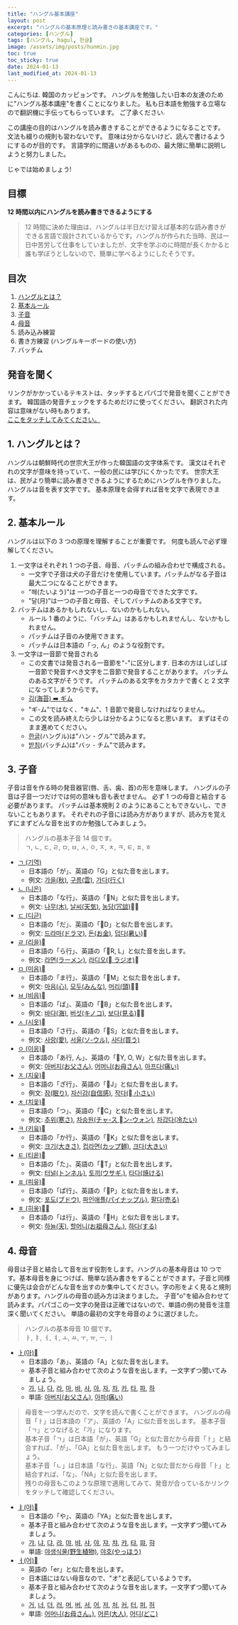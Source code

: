 ```yaml
---
title: "ハングル基本講座"
layout: post
excerpt: "ハングルの基本原理と読み書きの基本講座です。"
categories: [ハングル]
tags: [ハングル, hagul, 한글]
image: /assets/img/posts/hunmin.jpg
toc: true
toc_sticky: true
date: 2024-01-13
last_modified_at: 2024-01-13
---
```


こんにちは.
韓国のカッピョンです。
ハングルを勉強したい日本の友達のために"ハングル基本講座"を書くことになりました。
私も日本語を勉強する立場なので翻訳機に手伝ってもらっています。
ご了承ください.

この講座の目的はハングルを読み書きすることができるようになることです。
文法も綴りの規則も習わないです。
意味は分からないけど、読んで書けるようにするのが目的です。
言語学的に間違いがあるものの、最大限に簡単に説明しようと努力しました。

じゃでは始めましょう!

## 目標

**12 時間以内にハングルを読み書きできるようにする**

> 12 時間に決めた理由は、ハングルは半日だけ習えば基本的な読み書きができる言語で設計されているからです。ハングルが作られた当時、民は一日中苦労して仕事をしていましたが、文字を学ぶのに時間が長くかかると誰も学ぼうとしないので、簡単に学べるようにしたそうです。

## 目次

1. [ハングルとは？](#1-ハングルとは)
2. [基本ルール](#2-基本ルール)
3. [子音](#3-子音)
4. [母音](#4-母音)
5. 読み込み練習
6. 書き方練習 (ハングルキーボードの使い方)
7. バッチム

## 発音を聞く

リンクがかかっているテキストは、タッチするとパパゴで発音を聞くことができます。
韓国語の発音チェックをするためだけに使ってください。 翻訳された内容は意味がない時もあります。  
[ここをタッチしてみてください。](https://papago.naver.com/?sk=ko&tk=ja&hn=0&st=%EC%95%88%EB%85%95%ED%95%98%EC%84%B8%EC%9A%94.)

## 1. ハングルとは？

ハングルは朝鮮時代の世宗大王が作った韓国語の文字体系です。
漢文はそれぞれの文字が意味を持っていて、一般の民には学びにくかったです。
世宗大王は、民がより簡単に読み書きできるようにするためにハングルを作りました。
ハングルは音を表す文字です。 基本原理を会得すれば音を文字で表現できます。

## 2. 基本ルール

ハングルは以下の 3 つの原理を理解することが重要です。 何度も読んで必ず理解してください。

1. 一文字はそれぞれ 1 つの子音、母音、パッチムの組み合わせで構成される。
   - 一文字で子音は犬の子音だけを使用しています。パッチムがなる子音は最大二つになることができます。
   - "해(たいよう)"は 一つの子音と一つの母音でできた文字です。
   - "달(月)"は一つの子音と母音、そしてパッチムのある文字です。
2. バッチムはあるかもしれないし、ないのかもしれない。
   - ルール 1 番のように、「バッチム」はあるかもしれませんし、ないかもしれません。
   - パッチムは子音のみ使用できます。
   - パッチムは日本語の「っ, ん」のような役割です。
3. 一文字は一音節で発音される
   - この文書では発音される一音節を"-"に区分します. 日本の方はしばしば一音節で発音すべき文字を二音節で発音することがあります。 パッチムのある文字がそうです。 パッチムのある文字をカタカナで書くと 2 文字になってしまうからです。
   - [ 김(海苔) ➡️ ギム](https://papago.naver.com/?sk=ko&tk=ja&hn=0&st=%EA%B9%80)
   - "ギ-ム"ではなく、"キム"、1 音節で発音しなければなりません。
   - この文を読み終えたら少しは分かるようになると思います。 まずはそのまま進めてください。
   - [한글](https://papago.naver.com/?sk=ko&tk=ja&hn=0&st=%ED%95%9C%EA%B8%80)(ハングル)は"ハン - グル"で読みます。
   - [받침](https://papago.naver.com/?sk=ko&tk=ja&hn=0&st=%EB%B0%9B%EC%B9%A8)(バッチム)は"バッ - チム"で読みます。

## 3. 子音

子音は音を作る時の発音器官(唇、舌、歯、首)の形を意味します。 ハングルの子音は子音一つだけでは何の意味も音も表せません。 必ず 1 つの母音と結合する必要があります。
パッチムは基本規則 2 のようにあることもできないし、できないこともあります。
それぞれの子音には読み方がありますが、読み方を覚えずにまずどんな音を出すのか勉強してみましょう。

> ハングルの基本子音 14 個です。  
> ㄱ, ㄴ, ㄷ, ㄹ, ㅁ, ㅂ, ㅅ, ㅇ, ㅈ, ㅊ, ㅋ, ㅌ, ㅍ, ㅎ

- [ㄱ (기역)](https://papago.naver.com/?sk=ko&tk=ja&hn=0&st=%E3%84%B1)
  - 日本語の「が」、英語の「G」と似た音を出します。
  - 例文: [가을(秋)](https://papago.naver.com/?sk=ko&tk=ja&hn=0&st=%EA%B0%80%EC%9D%84), [구름(雲)](https://papago.naver.com/?sk=ko&tk=ja&hn=0&st=%EA%B5%AC%EB%A6%84), [가다(行く)](https://papago.naver.com/?sk=ko&tk=ja&hn=0&st=%EA%B0%80%EB%8B%A4)
- [ㄴ (니은)](https://papago.naver.com/?sk=ko&tk=ja&hn=0&st=%E3%84%B4)
  - 日本語の「な行」、英語の「N」と似た音を出します。
  - 例文: [나무(木)](https://papago.naver.com/?sk=ko&tk=ja&hn=0&st=%EB%82%98%EB%AC%B4), [날씨(天気)](https://papago.naver.com/?sk=ko&tk=ja&hn=0&st=%EA%B0%80%EC%9D%84), [농담(冗談)](https://papago.naver.com/?sk=ko&tk=ja&hn=0&st=%EB%86%8D%EB%8B%B4)
- [ㄷ (디귿)](https://papago.naver.com/?sk=ko&tk=ja&hn=0&st=%E3%84%B7)
  - 日本語の「だ」、英語の「D」と似た音を出します。
  - 例文: [드라마(ドラマ)](https://papago.naver.com/?sk=ko&tk=ja&hn=0&st=%EB%93%9C%EB%9D%BC%EB%A7%88), [돈(お金)](https://papago.naver.com/?sk=ko&tk=ja&hn=0&st=%EB%8F%88), [덥다(暑い)](https://papago.naver.com/?sk=ko&tk=ja&hn=0&st=%EB%8D%A5%EB%8B%A4)
- [ㄹ (리을)](https://papago.naver.com/?sk=ko&tk=ja&hn=0&st=%E3%84%B9)
  - 日本語の「ら行」、英語の「R, L」と似た音を出します。
  - 例文: [라면(ラーメン)](https://papago.naver.com/?sk=ko&tk=ja&hn=0&st=%EB%9D%BC%EB%A9%B4), [라디오( ラジオ)](https://papago.naver.com/?sk=ko&tk=ja&hn=0&st=%EB%9D%BC%EB%94%94%EC%98%A4)
- [ㅁ (미음)](https://papago.naver.com/?sk=ko&tk=ja&hn=0&st=%E3%85%81)
  - 日本語の「ま行」、英語の「M」と似た音を出します。
  - 例文: [마음(心)](https://papago.naver.com/?sk=ko&tk=ja&hn=0&st=%EB%A7%88%EC%9D%8C), [모두(みんな)](https://papago.naver.com/?sk=ko&tk=ja&hn=0&st=%EB%AA%A8%EB%91%90), [머리(頭)](https://papago.naver.com/?sk=ko&tk=ja&hn=0&st=%EB%A8%B8%EB%A6%AC)
- [ㅂ (비읍)](https://papago.naver.com/?sk=ko&tk=ja&hn=0&st=%E3%85%82)
  - 日本語の「ば」、英語の「B」と似た音を出します。
  - 例文: [바다(海)](https://papago.naver.com/?sk=ko&tk=ja&hn=0&st=%EB%B0%94%EB%8B%A4), [버섯(キノコ)](https://papago.naver.com/?sk=ko&tk=ja&hn=0&st=%EB%B2%84%EC%84%AF), [보다(見る)](https://papago.naver.com/?sk=ko&tk=ja&hn=0&st=%EB%B3%B4%EB%8B%A4)
- [ㅅ (시옷)](https://papago.naver.com/?sk=ko&tk=ja&hn=0&st=%E3%85%85)
  - 日本語の「さ行」、英語の「S」と似た音を出します。
  - 例文: [사랑(愛)](https://papago.naver.com/?sk=ko&tk=ja&hn=0&st=%EC%82%AC%EB%9E%91), [서울(ソ-ウル)](https://papago.naver.com/?sk=ko&tk=ja&hn=0&st=%EC%84%9C%EC%9A%B8), [사다(買う)](https://papago.naver.com/?sk=ko&tk=ja&hn=0&st=%EC%82%AC%EB%8B%A4)
- [ㅇ (이응)](https://papago.naver.com/?sk=ko&tk=ja&hn=0&st=%E3%85%87)
  - 日本語の「あ行, ん」、英語の「Y, O, W」と似た音を出します。
  - 例文: [아버지(お父さん)](https://papago.naver.com/?sk=ko&tk=ja&hn=0&st=%EC%95%84%EB%B2%84%EC%A7%80), [어머니(お母さん)](https://papago.naver.com/?sk=ko&tk=ja&hn=0&st=%EC%96%B4%EB%A8%B8%EB%8B%88), [아프다(痛い)](https://papago.naver.com/?sk=ko&tk=ja&hn=0&st=%EC%95%84%ED%94%84%EB%8B%A4)
- [ㅈ (지읒)](https://papago.naver.com/?sk=ko&tk=ja&hn=0&st=%E3%85%88)
  - 日本語の「ざ行」、英語の「J」と似た音を出します。
  - 例文: [잠(眠り)](https://papago.naver.com/?sk=ko&tk=ja&hn=0&st=%EC%9E%A0), [자신감(自信感)](https://papago.naver.com/?sk=ko&tk=ja&hn=0&st=%EC%9E%90%EC%8B%A0%EA%B0%90), [작다( 小さい)](https://papago.naver.com/?sk=ko&tk=ja&hn=0&st=%EC%9E%91%EB%8B%A4)
- [ㅊ (치읓)](https://papago.naver.com/?sk=ko&tk=ja&hn=0&st=%E3%85%8A)
  - 日本語の「つ」、英語の「C」と似た音を出します。
  - 例文: [추위(寒さ)](https://papago.naver.com/?sk=ko&tk=ja&hn=0&st=%EC%B6%94%EC%9C%84), [차승원(チャ-ス  ン-ウォン)](https://www.google.com/search?q=%EC%B0%A8%EC%8A%B9%EC%9B%90&newwindow=1&sca_esv=598283965&tbm=isch&sxsrf=ACQVn08LdRi0ueAyNqfWo-aTUPtcJDliwA:1705207045133&source=lnms&sa=X&sqi=2&ved=2ahUKEwiS88Whh9yDAxViklYBHYpvC2oQ_AUoAXoECAMQAw&biw=1188&bih=1269&dpr=2#imgrc=W9832HHig5iffM), [차갑다(冷たい)](https://papago.naver.com/?sk=ko&tk=ja&hn=0&st=%EC%B0%A8%EA%B0%91%EB%8B%A4)
- [ㅋ (키읔)](https://papago.naver.com/?sk=ko&tk=ja&hn=0&st=%E3%85%8B)
  - 日本語の「か行」、英語の「K」と似た音を出します。
  - 例文: [크기(大きさ)](https://papago.naver.com/?sk=ko&tk=ja&hn=0&st=%ED%81%AC%EA%B8%B0), [컵라면(カップ麺)](https://papago.naver.com/?sk=ko&tk=ja&hn=0&st=%EC%BB%B5%EB%9D%BC%EB%A9%B4), [크다(大きい)](https://papago.naver.com/?sk=ko&tk=ja&hn=0&st=%ED%81%AC%EB%8B%A4)
- [ㅌ (티읕)](https://papago.naver.com/?sk=ko&tk=ja&hn=0&st=%E3%85%8C)
  - 日本語の「た」、英語の「T」と似た音を出します。
  - 例文: [터널(トンネル)](https://papago.naver.com/?sk=ko&tk=ja&hn=0&st=%ED%84%B0%EB%84%90), [토끼(ウサギ.)](https://papago.naver.com/?sk=ko&tk=ja&hn=0&st=%ED%86%A0%EB%81%BC), [타다(焼ける)](https://papago.naver.com/?sk=ko&tk=ja&hn=0&st=%ED%83%80%EB%8B%A4)
- [ㅍ (피읖)](https://papago.naver.com/?sk=ko&tk=ja&hn=0&st=%E3%85%8D)
  - 日本語の「ぱ行」、英語の「P」と似た音を出します。
  - 例文: [포도(ブドウ)](https://papago.naver.com/?sk=ko&tk=ja&hn=0&st=%ED%8F%AC%EB%8F%84), [파인애플(パイナップル)](https://papago.naver.com/?sk=ko&tk=ja&hn=0&st=%ED%86%A0%EB%81%BC), [팔다(売る)](https://papago.naver.com/?sk=ko&tk=ja&hn=0&st=%ED%8C%94%EB%8B%A4)
- [ㅎ (히읗)](https://papago.naver.com/?sk=ko&tk=ja&hn=0&st=%E3%85%8E)
  - 日本語の「は行」、英語の「H」と似た音を出します。
  - 例文: [하늘(天)](https://papago.naver.com/?sk=ko&tk=ja&hn=0&st=%ED%95%98%EB%8A%98), [할머니(お祖母さん.)](https://papago.naver.com/?sk=ko&tk=ja&hn=0&st=%ED%95%A0%EB%A8%B8%EB%8B%88), [하다(する)](https://papago.naver.com/?sk=ko&tk=ja&hn=0&st=%ED%95%98%EB%8B%A4)

## 4. 母音

母音は子音と結合して音を出す役割をします。ハングルの基本母音は 10 つです。基本母音を身につけば、簡単な読み書きをすることができます。子音と同様に優先は会合がどんな音を出すのか集中してください。字の形をよく見ると規則があります。ハングルの母音の読み方は決まりました。 子音"o"を組み合わせて読みます。パパゴこの一文字の発音は正確ではないので、単語の例の発音を注意深く聞いてください。 単語の最初の文字を母音のように選びました。

> ハングルの基本母音 10 個です。  
> ㅏ, ㅑ, ㅓ, ㅕ, ㅗ, ㅛ, ㅜ, ㅠ, ㅡ, ㅣ

- [ㅏ(아)](https://papago.naver.com/?sk=ko&tk=ja&hn=0&st=%EC%95%84)
  - 日本語の「あ」、英語の「A」と似た音を出します。
  - 基本子音と組み合わせて次のような音を出します。一文字ずつ聞いてみましょう。
  - [가](https://papago.naver.com/?sk=ko&tk=ja&hn=0&st=%EA%B0%80), [나](https://papago.naver.com/?sk=ko&tk=ja&hn=0&st=%EB%82%98), [다](https://papago.naver.com/?sk=ko&tk=ja&hn=0&st=%EB%8B%A4), [라](https://papago.naver.com/?sk=ko&tk=ja&hn=0&st=%EB%9D%BC), [마](https://papago.naver.com/?sk=ko&tk=ja&hn=0&st=%EB%A7%88), [바](https://papago.naver.com/?sk=ko&tk=ja&hn=0&st=%EB%B0%94), [사](https://papago.naver.com/?sk=ko&tk=ja&hn=0&st=%EC%82%AC), [아](https://papago.naver.com/?sk=ko&tk=ja&hn=0&st=%EC%95%84), [자](https://papago.naver.com/?sk=ko&tk=ja&hn=0&st=%EC%9E%90), [차](https://papago.naver.com/?sk=ko&tk=ja&hn=0&st=%EC%B0%A8), [카](https://papago.naver.com/?sk=ko&tk=ja&hn=0&st=%EC%B9%B4), [타](https://papago.naver.com/?sk=ko&tk=ja&hn=0&st=%ED%83%80), [파](https://papago.naver.com/?sk=ko&tk=ja&hn=0&st=%ED%8C%8C), [하](https://papago.naver.com/?sk=ko&tk=ja&hn=0&st=%ED%95%98)
  - 単語: [아버지(お父さん)](https://papago.naver.com/?sk=ko&tk=ja&hn=0&st=%EC%95%84%EB%B2%84%EC%A7%80), [아파(痛い)](https://papago.naver.com/?sk=ko&tk=ja&hn=0&st=%EC%95%84%ED%8C%8C)

> 母音を一つ学んだので、文字を読んで書くことができます。 ハングルの母音「ㅏ」は日本語の「ア」、英語の「A」に似た音を出します。 基本子音「ㄱ」とつなげると「가」になります。  
> 基本子音「ㄱ」は日本語「が」、英語「G」と似た音だから母音「ㅏ」と結合すれば、「が」、「GA」と似た音を出します。
> もう一つだけやってみましょう。  
> 基本子音「ㄴ」は日本語「な行」、英語「N」と似た音だから母音「ㅏ」と結合すれば、「な」、「NA」と似た音を出します。  
> 残りの母音もこのような原理で適用してみて、発音が合っているかリンクをタッチして確認してください。

- [ㅑ(야)](https://papago.naver.com/?sk=ko&tk=ja&hn=0&st=%EC%95%84)
  - 日本語の「や」、英語の「YA」と似た音を出します。
  - 基本子音と組み合わせて次のような音を出します。一文字ずつ聞いてみましょう。
  - [갸](https://papago.naver.com/?sk=ko&tk=ja&hn=0&st=%EA%B0%B8), [냐](https://papago.naver.com/?sk=ko&tk=ja&hn=0&st=%EB%83%90), [댜](https://papago.naver.com/?sk=ko&tk=ja&hn=0&st=%EB%8C%9C), [랴](https://papago.naver.com/?sk=ko&tk=ja&hn=0&st=%EB%9E%B4), [먀](https://papago.naver.com/?sk=ko&tk=ja&hn=0&st=%EB%A8%80), [뱌](https://papago.naver.com/?sk=ko&tk=ja&hn=0&st=%EB%B1%8C), [샤](https://papago.naver.com/?sk=ko&tk=ja&hn=0&st=%EC%83%A4), [야](https://papago.naver.com/?sk=ko&tk=ja&hn=0&st=%EC%95%84), [쟈](https://papago.naver.com/?sk=ko&tk=ja&hn=0&st=%EC%9F%88), [챠](https://papago.naver.com/?sk=ko&tk=ja&hn=0&st=%EC%B1%A0), [캬](https://papago.naver.com/?sk=ko&tk=ja&hn=0&st=%EC%BA%AC), [탸](https://papago.naver.com/?sk=ko&tk=ja&hn=0&st=%08%ED%83%B8), [퍄](https://papago.naver.com/?sk=ko&tk=ja&hn=0&st=%ED%8D%84), [햐](https://papago.naver.com/?sk=ko&tk=ja&hn=0&st=%ED%96%90)
  - 単語: [야생식물(野生植物)](https://papago.naver.com/?sk=ko&tk=ja&hn=0&st=%EC%95%BC%EC%83%9D%EC%8B%9D%EB%AC%BC), [야호(やっほう)](https://papago.naver.com/?sk=ko&tk=ja&hn=0&st=%EC%95%BC%ED%98%B8)
- [ㅓ(어)](https://papago.naver.com/?sk=ko&tk=ja&hn=0&st=%EC%96%B4)
  - 英語の「er」と似た音を出します。
  - 日本語にはない母音なので、"オ"と表記しているようです。
  - 基本子音と組み合わせて次のような音を出します。一文字ずつ聞いてみましょう。
  - [거](https://papago.naver.com/?sk=ko&tk=ja&hn=0&st=%EA%B1%B0), [너](https://papago.naver.com/?sk=ko&tk=ja&hn=0&st=%EB%84%88), [더](https://papago.naver.com/?sk=ko&tk=ja&hn=0&st=%EB%8D%94), [러](https://papago.naver.com/?sk=ko&tk=ja&hn=0&st=%EB%9F%AC), [머](https://papago.naver.com/?sk=ko&tk=ja&hn=0&st=%EB%A8%B8), [버](https://papago.naver.com/?sk=ko&tk=ja&hn=0&st=%EB%B2%84), [서](https://papago.naver.com/?sk=ko&tk=ja&hn=0&st=%EC%84%9C), [어](https://papago.naver.com/?sk=ko&tk=ja&hn=0&st=%EC%96%B4), [저](https://papago.naver.com/?sk=ko&tk=ja&hn=0&st=%EC%A0%80), [처](https://papago.naver.com/?sk=ko&tk=ja&hn=0&st=%EC%B2%98), [커](https://papago.naver.com/?sk=ko&tk=ja&hn=0&st=%EC%BB%A4), [터](https://papago.naver.com/?sk=ko&tk=ja&hn=0&st=%ED%84%B0), [퍼](https://papago.naver.com/?sk=ko&tk=ja&hn=0&st=%ED%8D%BC), [허](https://papago.naver.com/?sk=ko&tk=ja&hn=0&st=%ED%97%88)
  - 単語: [어머니(お母さん。)](https://papago.naver.com/?sk=ko&tk=ja&hn=0&st=%EC%96%B4%EB%A8%B8%EB%8B%88), [어른(大人)](https://papago.naver.com/?sk=ko&tk=ja&hn=0&st=%EC%96%B4%EB%A5%B8), [어디(どこ)](https://papago.naver.com/?sk=ko&tk=ja&hn=0&st=%EC%96%B4%EB%94%94)
